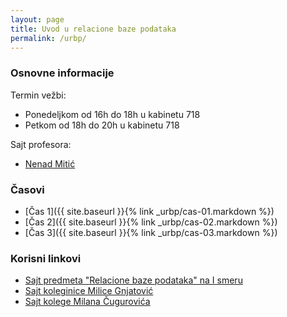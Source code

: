 ```yaml
---
layout: page
title: Uvod u relacione baze podataka
permalink: /urbp/
---
```


### Osnovne informacije

Termin vežbi:
- Ponedeljkom od 16h do 18h u kabinetu 718
- Petkom od 18h do 20h u kabinetu 718

Sajt profesora:
- [Nenad Mitić](http://poincare.matf.bg.ac.rs/~nenad.mitic/)

### Časovi
- [Čas 1]({{ site.baseurl }}{% link _urbp/cas-01.markdown %})
- [Čas 2]({{ site.baseurl }}{% link _urbp/cas-02.markdown %})
- [Čas 3]({{ site.baseurl }}{% link _urbp/cas-03.markdown %})

### Korisni linkovi
- [Sajt predmeta "Relacione baze podataka" na I smeru](https://www.bazepodataka.matf.bg.ac.rs/RelacioneBazePodataka.html)
- [Sajt koleginice Milice Gnjatović](https://milicagnjatovic.github.io/)
- [Sajt kolege Milana Čugurovića](http://poincare.matf.bg.ac.rs/~milan.cugurovic/urbp.html)
